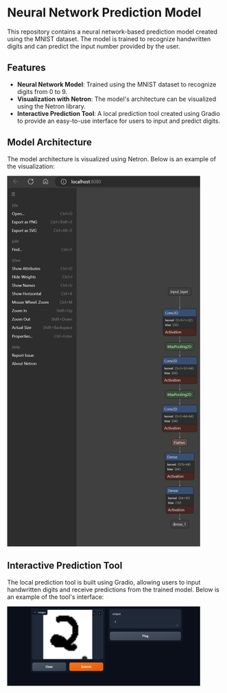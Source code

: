 # Neural Network Prediction Model

This repository contains a neural network-based prediction model created using the MNIST dataset. The model is trained to recognize handwritten digits and can predict the input number provided by the user.

## Features

- **Neural Network Model**: Trained using the MNIST dataset to recognize digits from 0 to 9.
- **Visualization with Netron**: The model's architecture can be visualized using the Netron library.
- **Interactive Prediction Tool**: A local prediction tool created using Gradio to provide an easy-to-use interface for users to input and predict digits.

## Model Architecture

The model architecture is visualized using Netron. 
Below is an example of the visualization:

<img src="Neutron.png" alt="Gradio Interface" width="450"/>

## Interactive Prediction Tool

The local prediction tool is built using Gradio, allowing users to input handwritten digits and receive predictions from the trained model. 
Below is an example of the tool's interface:

<img src="GradioInteractivePredictionTool.png" alt="Gradio Interface" width="450"/>
